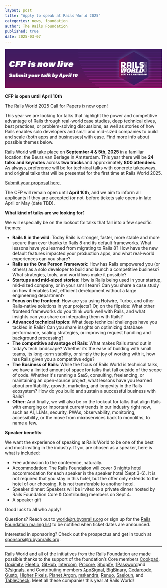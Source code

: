 ```yaml
---
layout: post
title: "Apply to speak at Rails World 2025"
categories: news, foundation
author: The Rails Foundation
published: true
date: 2025-03-07
---
```


<p style="text-align: center"><img src="/assets/images/RW25-cfp-open-banner.png"></p>

**CFP is open until April 10th**  

The Rails World 2025 Call for Papers is now open! 

This year we are looking for talks that highlight the power and competitive advantage of Rails through real-world case studies, deep technical dives, best practices, or problem-solving discussions, as well as stories of how Rails enables solo developers and small and mid-sized companies to build and scale (both apps and businesses) with ease. Find more info about possible themes below. 

[Rails World](/world/2025) will take place on **September 4 & 5th, 2025** in a familiar location: the Beurs van Berlage in Amsterdam. This year there will be **24 talks and keynotes** across **two tracks** and approximately **800 attendees**. As always, preference will be for technical talks with concrete takeaways, and original talks that will be presented for the first time at Rails World 2025.

<a href="https://sessionize.com/rails-world-2025/">Submit your proposal here.</a>

The CFP will remain open until **April 10th**, and we aim to inform all applicants if they are accepted (or not) before tickets sale opens in late April or May (date TBD). 

**What kind of talks are we looking for?**

We will especially be on the lookout for talks that fall into a few specific themes:

- **Rails 8 in the wild**: Today Rails is stronger, faster, more stable and more secure than ever thanks to Rails 8 and its default frameworks. What lessons have you learned from migrating to Rails 8? How have the new default features impacted your production apps, and what real-world experiences can you share?
- **Rails as the One Person Framework**: How has Rails empowered you (or others) as a solo developer to build and launch a competitive business? What strategies, tools, and workflows make it possible?
- **Startups and mid-sized stories**: How is Rails being used in your startup, mid-sized company, or in your small team? Can you share a case study on how it enables fast, efficient development without a large engineering department?
- **Focus on the frontend**: How are you using Hotwire, Turbo, and other Rails-native solutions in your projects? Or, on the flipside: What other frontend frameworks do you think work well with Rails, and what insights can you share on integrating them with Rails?
- **Advanced technical topics**: What deep technical challenges have you tackled in Rails? Can you share insights on optimizing database performance, scaling strategies, or improving request handling and background processing?
- **The competitive advantage of Rails**: What makes Rails stand out in today’s tech landscape? Whether it’s the ease of building with small teams, its long-term stability, or simply the joy of working with it, how has Rails given you a competitive edge?
- **The Business of Rails**: While the focus of Rails World is technical talks, we have a limited amount of space for talks that fall outside of the scope of code. Whether it's running a SaaS, consulting, freelancing, or maintaining an open-source project, what lessons have you learned about profitability, growth, marketing, and longevity in the Rails ecosystem? How do you build and sustain a successful business with Rails?
- **Other**: And finally, we will also be on the lookout for talks that align Rails with emerging or important current trends in our industry right now, such as AI, LLMs, security, PWAs, observability, monitoring, accessibility, or the move from microservices back to monoliths, to name a few.


**Speaker benefits**:

We want the experience of speaking at Rails World to be one of the best and most inviting in the industry. If you are chosen as a speaker, here is what is included:
- Free admission to the conference, naturally.
- Accommodation: The Rails Foundation will cover 3 nights hotel accommodation for each speaker in the speaker hotel (Sept 3-6). It is not required that you stay in this hotel, but the offer only extends to the hotel of our choosing. It is not transferable to another hotel.
- Speaker dinner: Speakers will be invited to a private dinner hosted by Rails Foundation Core & Contributing members on Sept 4.
- A speaker gift

Good luck to all who apply!

Questions? Reach out to world@rubyonrails.org or sign up for the <a href="https://rails-foundation.kit.com/sign-up">Rails Foundation mailing list</a> to be notified when ticket dates are announced.

Interested in sponsoring? Check out the prospectus and get in touch at <a href="mailto:sponsors@rubyonrails.org">sponsors@rubyonrails.org</a>.

***

Rails World and all of the initiatives from the Rails Foundation are made possible thanks to the support of the foundation’s Core members <a href="https://cookpad.com/">Cookpad</a>, <a href="https://www.doximity.com/">Doximity</a>, <a href="https://www.fleetio.com/">Fleetio</a>, <a href="https://github.com/">GitHub</a>, <a href="https://www.intercom.com/">Intercom</a>, <a href="https://www.procore.com/">Procore</a>, <a href="https://www.shopify.com/">Shopify</a>, <a href="https://1password.com/">1Password</a>and <a href="https://37signals.com/">37signals</a>, and Contributing members <a href="https://www.appsignal.com/">AppSignal</a>, <a href="https://www.bigbinary.com/">BigBinary</a>, <a href="https://www.cedarcode.com/">Cedarcode</a>, <a href="https://gusto.com/">Gusto</a>, <a href="https://www.higherpixels.com/">Higher Pixels</a>, <a href="https://www.planetargon.com/">Planet Argon</a>, <a href="https://makandra.de/">makandra</a>, <a href="https://www.renuo.ch/">Renuo</a>, <a href="https://www.saeloun.com/">Saeloun</a>, and <a href="https://tablecheck.com/en/join">TableCheck</a>. Meet all these companies this year at Rails World! 

